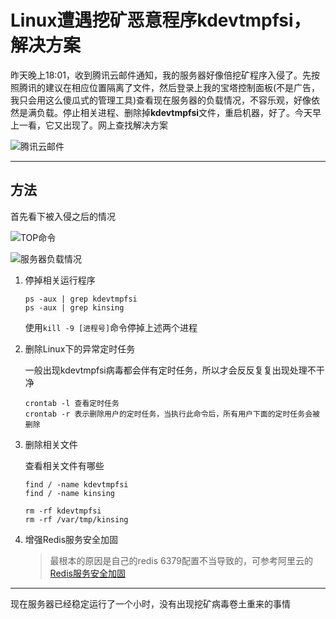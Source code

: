 # Linux遭遇挖矿恶意程序kdevtmpfsi，解决方案

昨天晚上18:01，收到腾讯云邮件通知，我的服务器好像倍挖矿程序入侵了。先按照腾讯的建议在相应位置隔离了文件，然后登录上我的宝塔控制面板(不是广告，我只会用这么傻瓜式的管理工具)查看现在服务器的负载情况，不容乐观，好像依然是满负载。停止相关进程、删除掉**kdevtmpfsi**文件，重启机器，好了。今天早上一看，它又出现了。网上查找解决方案

![腾讯云邮件][1]

<!--more-->

------

## 方法

首先看下被入侵之后的情况

![TOP命令][2]

![服务器负载情况][3]

1. 停掉相关运行程序

   ```shell
   ps -aux | grep kdevtmpfsi
   ps -aux | grep kinsing
   ```

   使用`kill -9 [进程号]`命令停掉上述两个进程

2. 删除Linux下的异常定时任务

   一般出现kdevtmpfsi病毒都会伴有定时任务，所以才会反反复复出现处理不干净

   ```shell
   crontab -l 查看定时任务 
   crontab -r 表示删除用户的定时任务，当执行此命令后，所有用户下面的定时任务会被删除
   ```

3. 删除相关文件

   查看相关文件有哪些

   ```shell
   find / -name kdevtmpfsi
   find / -name kinsing
   ```

   ```shell
   rm -rf kdevtmpfsi 
   rm -rf /var/tmp/kinsing
   ```

4. 增强Redis服务安全加固

   > 最根本的原因是自己的redis 6379配置不当导致的，可参考阿里云的[Redis服务安全加固](https://help.aliyun.com/knowledge_detail/37447.html?spm=a2c4g.11186631.2.2.828c1848kuRv6p)



------

现在服务器已经稳定运行了一个小时，没有出现挖矿病毒卷土重来的事情





[1]: https://blog-1252667810.cos.ap-shanghai.myqcloud.com/image/202003/b1deb6d16dc6469fa889f1096eb8b364.png
[2]: https://blog-1252667810.cos.ap-shanghai.myqcloud.com/image/202003/ea5d8844c0d0414eb64982fbaae750fa.png
[3]: https://blog-1252667810.cos.ap-shanghai.myqcloud.com/image/202003/329ddea753da46dfa6cc44ac2bb2d1b3.png

